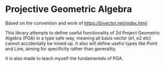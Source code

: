 # Projective Geometric Algebra

Based on the convention and work of https://bivector.net/index.html

This library attempts to define useful functionality of 2d Project Geometric Algebra (PGA) in a type safe way, meaning all basis vector (e1, e2 etc) cannot accidentally be mixed up. It also will define useful types like Point and Line, aiming for specificity rather than generality.

It is also made to teach myself the fundamentals of PGA.
